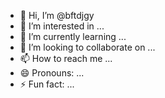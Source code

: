 - 👋 Hi, I’m @bftdjgy
- 👀 I’m interested in ...
- 🌱 I’m currently learning ...
- 💞️ I’m looking to collaborate on ...
- 📫 How to reach me ...
- 😄 Pronouns: ...
- ⚡ Fun fact: ...

<!---
bftdjgy/bftdjgy is a ✨ special ✨ repository because its `README.md` (this file) appears on your GitHub profile.
You can click the Preview link to take a look at your changes.
--->
